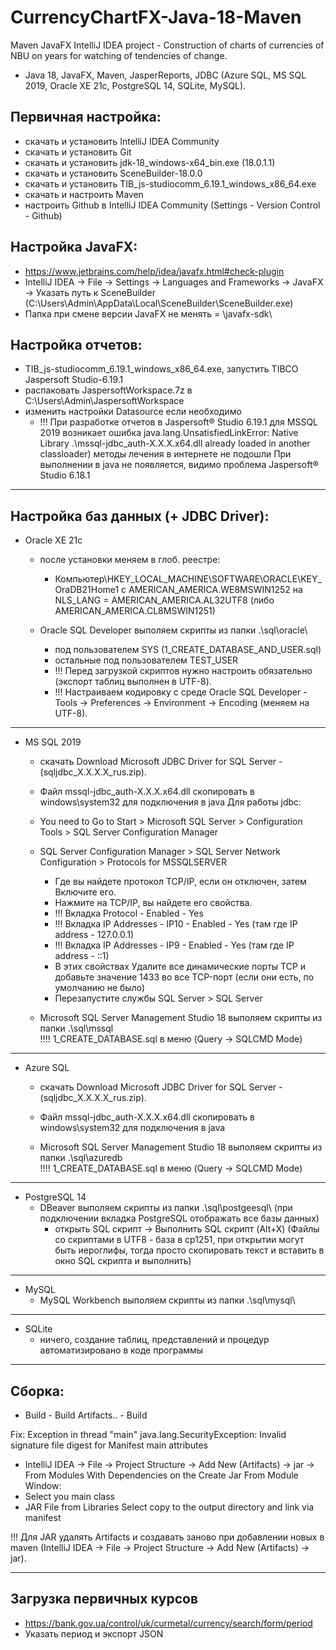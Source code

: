 # CurrencyChartFX-Java-18-Maven

Maven JavaFX IntelliJ IDEA project - Construction of charts of currencies of NBU on years for watching of tendencies of change.
- Java 18, JavaFX, Maven, JasperReports, JDBC (Azure SQL, MS SQL 2019, Oracle XE 21c, PostgreSQL 14, SQLite, MySQL).

Первичная настройка:
---------------------------------------------------------------------------------
- скачать и установить IntelliJ IDEA Community
- скачать и установить Git
- скачать и установить jdk-18_windows-x64_bin.exe (18.0.1.1)
- скачать и установить SceneBuilder-18.0.0
- скачать и установить TIB_js-studiocomm_6.19.1_windows_x86_64.exe
- скачать и настроить Maven
- настроить Github в IntelliJ IDEA Community (Settings - Version Control - Github)

Настройка JavaFX:
---------------------------------------------------------------------------------
- https://www.jetbrains.com/help/idea/javafx.html#check-plugin
- IntelliJ IDEA -> File -> Settings -> Languages and Frameworks -> JavaFX -> Указать путь к SceneBuilder (C:\Users\Admin\AppData\Local\SceneBuilder\SceneBuilder.exe)
- Папка при смене версии JavaFX не менять = \javafx-sdk\

Настройка отчетов:
---------------------------------------------------------------------------------
- TIB_js-studiocomm_6.19.1_windows_x86_64.exe, запустить TIBCO Jaspersoft Studio-6.19.1
- распаковать JaspersoftWorkspace.7z в C:\Users\Admin\JaspersoftWorkspace
- изменить настройки Datasource если необходимо
  - !!! При разработке отчетов в Jaspersoft® Studio 6.19.1 для MSSQL 2019 возникает ошибка
    java.lang.UnsatisfiedLinkError: Native Library .\mssql-jdbc_auth-X.X.X.x64.dll already loaded in another classloader) методы лечения в интернете не подошли
    При выполнении в java не появляется, видимо проблема Jaspersoft® Studio 6.18.1

---------------------------------------------------------------------------------
Настройка баз данных (+ JDBC Driver):
---------------------------------------------------------------------------------
- Oracle XE 21с
  - после установки меняем в глоб. реестре:
    - Компьютер\HKEY_LOCAL_MACHINE\SOFTWARE\ORACLE\KEY_OraDB21Home1 c AMERICAN_AMERICA.WE8MSWIN1252
      на NLS_LANG = AMERICAN_AMERICA.AL32UTF8 (либо AMERICAN_AMERICA.CL8MSWIN1251)

  - Oracle SQL Developer выполяем скрипты из папки .\sql\oracle\
    - под пользователем SYS (1_CREATE_DATABASE_AND_USER.sql)
    - остальные под пользователем TEST_USER
    - !!! Перед загрузкой скриптов нужно настроить обязательно (экспорт таблиц выполнен в UTF-8).
    - !!! Настраиваем кодировку с среде Oracle SQL Developer - Tools -> Preferences -> Environment -> Encoding (меняем на UTF-8).

---------------------------------------------------------------------------------
- MS SQL 2019
  - скачать Download Microsoft JDBC Driver for SQL Server - (sqljdbc_X.X.X.X_rus.zip).
  - Файл mssql-jdbc_auth-X.X.X.x64.dll скопировать в windows\system32 для подключения в java
  Для работы jdbc:
  - You need to Go to Start > Microsoft SQL Server > Configuration Tools > SQL Server Configuration Manager
  - SQL Server Configuration Manager > SQL Server Network Configuration > Protocols for MSSQLSERVER
    - Где вы найдете протокол TCP/IP, если он отключен, затем Включите его.
    - Нажмите на TCP/IP, вы найдете его свойства.
    - !!! Вкладка Protocol - Enabled - Yes
    - !!! Вкладка IP Addresses - IP10 - Enabled - Yes (там где IP address - 127.0.0.1)
    - !!! Вкладка IP Addresses - IP9  - Enabled - Yes (там где IP address - ::1)
    - В этих свойствах Удалите все динамические порты TCP и добавьте значение 1433 во все TCP-порт (если они есть, по умолчанию не было)
    - Перезапустите службы SQL Server > SQL Server

  - Microsoft SQL Server Management Studio 18 выполяем скрипты из папки .\sql\mssql\
    !!!! 1_CREATE_DATABASE.sql в меню (Query -> SQLCMD Mode)

---------------------------------------------------------------------------------
- Azure SQL
  - скачать Download Microsoft JDBC Driver for SQL Server - (sqljdbc_X.X.X.X_rus.zip).
  - Файл mssql-jdbc_auth-X.X.X.x64.dll скопировать в windows\system32 для подключения в java

  - Microsoft SQL Server Management Studio 18 выполяем скрипты из папки .\sql\azuredb\
    !!!! 1_CREATE_DATABASE.sql в меню (Query -> SQLCMD Mode)

---------------------------------------------------------------------------------
- PostgreSQL 14
  - DBeaver выполяем скрипты из папки .\sql\postgeesql\ (при подключении вкладка PostgreSQL отображать все базы данных)
    - открыть SQL скрипт -> Выполнить SQL скрипт (Alt+X) (Файлы со скриптами в UTF8 - база в cp1251, при открытии могут быть иероглифы,
      тогда просто скопировать текст и вставить в окно SQL скрипта и выполнить)

---------------------------------------------------------------------------------
- MySQL
  - MySQL Workbench выполяем скрипты из папки .\sql\mysql\

---------------------------------------------------------------------------------
- SQLite
  - ничего, создание таблиц, представлений и процедур автоматизировано в коде программы

---------------------------------------------------------------------------------
Сборка:
---------------------------------------------------------------------------------
- Build - Build Artifacts.. - Build

Fix:
Exception in thread "main" java.lang.SecurityException: Invalid signature file digest for Manifest main attributes
- IntelliJ IDEA -> File -> Project Structure -> Add New (Artifacts) -> jar -> From Modules With Dependencies on the Create Jar From Module Window:
- Select you main class
- JAR File from Libraries Select copy to the output directory and link via manifest

!!! Для JAR удалять Artifacts и создавать заново при добавлении новых в maven (IntelliJ IDEA -> File -> Project Structure -> Add New (Artifacts) -> jar).

---------------------------------------------------------------------------------
Загрузка первичных курсов
---------------------------------------------------------------------------------
- https://bank.gov.ua/control/uk/curmetal/currency/search/form/period
- Указать период и экспорт JSON
